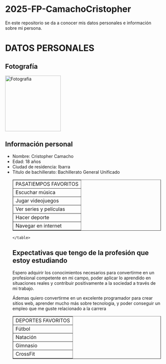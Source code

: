 # 2025-FP-CamachoCristopher
En este repositorio se da a conocer mis datos personales e información sobre mi persona.
<!DOCTYPE html>
<html>
  <head>
    <meta charset="utf-8">
    <title>Mi perfil personal</title>
  </head>
  <body> 
    <h1>DATOS PERSONALES</h1>
    <h2>Fotografía</h2>

 <img width="180px" alt="Fotografia" src="img/fotografia.jpg" />
    <h2>Información personal</h2>
    <ul>
      <li>Nombre: Cristopher Camacho</li>
      <li>Edad: 18 años</li>
      <li>Ciudad de residencia: Ibarra</li>
      <li>Titulo de bachillerato: Bachillerato General Unificado</li>
      <img 
    </ul>


<table border="1"
<ul></ul>
        <tr>
            <td>PASATIEMPOS FAVORITOS</td>  
        </tr> 
        <tr>
            <td>Escuchar música</td>
        </tr>
        <tr>
            <td>Jugar videojuegos</td>
        </tr>
        <tr>
            <td>Ver series y películas</td>
        </tr>   
        <tr>
            <td>Hacer deporte</td> 
        </tr> 
        <tr>
            <td>Navegar en internet</td>  
        </tr> 
        </ul>

<table border="1">
        <tr>
            <td>DEPORTES FAVORITOS</td>  
        </tr> 
        <tr>
            <td>Fútbol</td>
        </tr>
        <tr>
            <td>Natación</td>
        </tr>
        <tr>
            <td>Gimnasio</td>
        </tr>   
        <tr>
            <td>CrossFit</td> 
        </tr> 
 
    </table>
<h2>Expectativas que tengo de la profesión que estoy estudiando</h2>
<p>Espero adquirir los conocimientos necesarios para convertirme en un profesional competente en mi campo, poder aplicar lo aprendido en situaciones reales y contribuir positivamente a la sociedad a través de mi trabajo.</p> 
<p>Ádemas quiero convertirme en un excelente programador para crear sitios web, aprender mucho más sobre tecnologia, y poder conseguir un empleo que me guste relacionado a la carrera</p>
</body>
</html>

